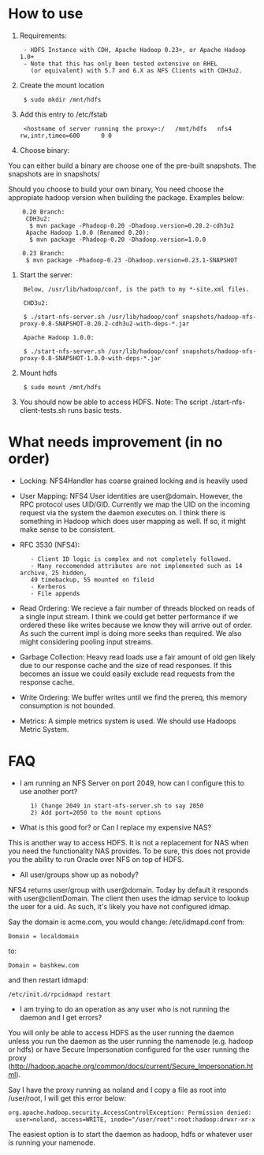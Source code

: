 # How to use

1. Requirements:

        - HDFS Instance with CDH, Apache Hadoop 0.23+, or Apache Hadoop 1.0+
        - Note that this has only been tested extensive on RHEL 
          (or equivalent) with 5.7 and 6.X as NFS Clients with CDH3u2.

1. Create the mount location

        $ sudo mkdir /mnt/hdfs

1. Add this entry to /etc/fstab

        <hostname of server running the proxy>:/   /mnt/hdfs   nfs4       rw,intr,timeo=600      0 0

1. Choose binary:

You can either build a binary are choose one of the pre-built snapshots. The snapshots are in snapshots/

Should you choose to build your own binary, You need choose the appropiate hadoop version when building the package. Examples below:

        0.20 Branch:
         CDH3u2:
          $ mvn package -Phadoop-0.20 -Dhadoop.version=0.20.2-cdh3u2
         Apache Hadoop 1.0.0 (Renamed 0.20):
          $ mvn package -Phadoop-0.20 -Dhadoop.version=1.0.0

        0.23 Branch:
         $ mvn package -Phadoop-0.23 -Dhadoop.version=0.23.1-SNAPSHOT

1. Start the server:

        Below, /usr/lib/hadoop/conf, is the path to my *-site.xml files.

        CHD3u2:

        $ ./start-nfs-server.sh /usr/lib/hadoop/conf snapshots/hadoop-nfs-proxy-0.8-SNAPSHOT-0.20.2-cdh3u2-with-deps-*.jar

        Apache Hadoop 1.0.0:

        $ ./start-nfs-server.sh /usr/lib/hadoop/conf snapshots/hadoop-nfs-proxy-0.8-SNAPSHOT-1.0.0-with-deps-*.jar

1. Mount hdfs

        $ sudo mount /mnt/hdfs

1. You should now be able to access HDFS. Note: The script ./start-nfs-client-tests.sh runs basic tests.

# What needs improvement (in no order)

* Locking:
NFS4Handler has coarse grained locking and is heavily used
* User Mapping: 
NFS4 User identities are user@domain. However, the RPC protocol uses UID/GID.
Currently we map the UID on the incoming request via the system the daemon executes on.
I think there is something in Hadoop which does user mapping as well. If so, it might
make sense to be consistent.
* RFC 3530 (NFS4):

         - Client ID logic is complex and not completely followed.
         - Many reccomended attributes are not implemented such as 14 archive, 25 hidden,
         49 timebackup, 55 mounted on fileid
         - Kerberos
         - File appends

* Read Ordering: 
We recieve a fair number of threads blocked on reads of a single input stream.
I think we could get better performance if we ordered these like writes because we
know they will arrive out of order. As such the current impl is doing more seeks
than required. We also might considering pooling input streams.
* Garbage Collection:
Heavy read loads use a fair amount of old gen likely due to our response cache
and the size of read responses. If this becomes an issue we could easily exclude 
read requests from the response cache.
* Write Ordering:
We buffer writes until we find the prereq, this memory consumption is not bounded.
* Metrics:
A simple metrics system is used. We should use Hadoops Metric System. 

# FAQ

* I am running an NFS Server on port 2049, how can I configure this to use another port?

         1) Change 2049 in start-nfs-server.sh to say 2050
         2) Add port=2050 to the mount options

* What is this good for? or Can I replace my expensive NAS?

This is another way to access HDFS. It is not a replacement 
for NAS when you need the functionality NAS provides. To be sure,
this does not provide you the ability to run Oracle over NFS on 
top of HDFS.

* All user/groups show up as nobody?

NFS4 returns user/group with user@domain. Today by default it responds with
user@clientDomain. The client then uses the idmap service to lookup the user
for a uid. As such, it's likely you have not configured idmap.

Say the domain is acme.com, you would change: /etc/idmapd.conf from:

    Domain = localdomain

to:

    Domain = bashkew.com

and then restart idmapd:
 
    /etc/init.d/rpcidmapd restart

* I am trying to do an operation as any user who is not running the daemon and
I get errors?

You will only be able to access HDFS as the user running the daemon unless
you run the daemon as the user running the namenode (e.g. hadoop or hdfs)
or have Secure Impersonation configured for the user running the proxy
(http://hadoop.apache.org/common/docs/current/Secure_Impersonation.html).

Say I have the proxy running as noland and I copy a file as root into
/user/root, I will get this error below:

    org.apache.hadoop.security.AccessControlException: Permission denied: 
      user=noland, access=WRITE, inode="/user/root":root:hadoop:drwxr-xr-x

The easiest option is to start the daemon as hadoop, hdfs or whatever user
is running your namenode.
